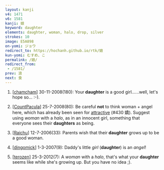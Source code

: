 ```yaml
---
layout: kanji
v4: 1471
v6: 1581
kanji: 娘
keyword: daughter
elements: daughter, woman, halo, drop, silver
strokes: 10
image: E5A898
on-yomi: ジョウ
redirect_to: https://hochanh.github.io/rtk/娘
kun-yomi: むすめ、こ
permalink: /娘/
redirect_from:
 - /1581/
prev: 浪
next: 食
---
```


1) [<a href="http://kanji.koohii.com/profile/chamcham">chamcham</a>] 30-11-2008(180): Your<strong> daughter</strong> is a good girl......well, let&#039;s hope so... :-).

2) [<a href="http://kanji.koohii.com/profile/CountPacula">CountPacula</a>] 25-7-2008(80): Be careful <strong>not</strong> to think woman + angel here, which has already been seen for <a href="../v4/430.html">attractive</a> (#430 嬌). Suggest using <em>woman</em> with a <em>halo</em>, as in an innocent girl, something that everyone sees their <strong>daughters</strong> as being.

3) [<a href="http://kanji.koohii.com/profile/Raichu">Raichu</a>] 12-7-2006(33): Parents wish that their<strong> daughter</strong> grows up to be a good woman.

4) [<a href="http://kanji.koohii.com/profile/dingomick">dingomick</a>] 1-3-2007(9): Daddy&#039;s little <em>girl</em> (<strong>daughter</strong>) is an <em>angel</em>!

5) [<a href="http://kanji.koohii.com/profile/terozen">terozen</a>] 25-3-2012(7): A <em>woman</em> with a <em>halo</em>, that&#039;s what your <strong>daughter</strong> seems like while she&#039;s growing up. But you have no idea ;).

